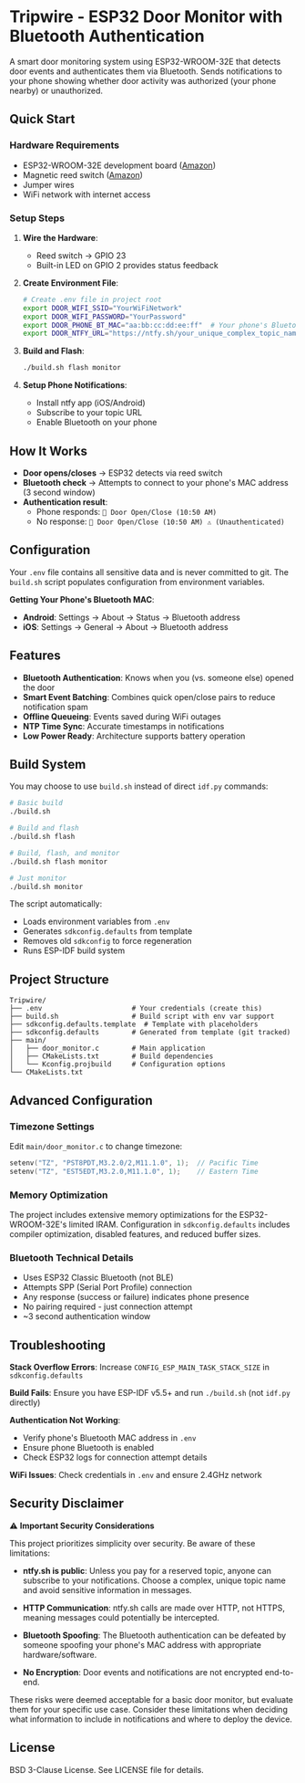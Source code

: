 # Tripwire - ESP32 Door Monitor with Bluetooth Authentication

A smart door monitoring system using ESP32-WROOM-32E that detects door events and authenticates them via Bluetooth. Sends notifications to your phone showing whether door activity was authorized (your phone nearby) or unauthorized.

## Quick Start

### Hardware Requirements
- ESP32-WROOM-32E development board ([Amazon](https://www.amazon.com/dp/B09MQJWQN2))
- Magnetic reed switch ([Amazon](https://www.amazon.com/dp/B09ZTP1S4Q))
- Jumper wires
- WiFi network with internet access

### Setup Steps

1. **Wire the Hardware**:
   - Reed switch → GPIO 23
   - Built-in LED on GPIO 2 provides status feedback

2. **Create Environment File**:
   ```bash
   # Create .env file in project root
   export DOOR_WIFI_SSID="YourWiFiNetwork"
   export DOOR_WIFI_PASSWORD="YourPassword"
   export DOOR_PHONE_BT_MAC="aa:bb:cc:dd:ee:ff"  # Your phone's Bluetooth MAC
   export DOOR_NTFY_URL="https://ntfy.sh/your_unique_complex_topic_name"
   ```

3. **Build and Flash**:
   ```bash
   ./build.sh flash monitor
   ```

4. **Setup Phone Notifications**:
   - Install ntfy app (iOS/Android)
   - Subscribe to your topic URL
   - Enable Bluetooth on your phone

## How It Works

- **Door opens/closes** → ESP32 detects via reed switch
- **Bluetooth check** → Attempts to connect to your phone's MAC address (3 second window)
- **Authentication result**:
  - Phone responds: `🚪 Door Open/Close (10:50 AM)`
  - No response: `🚪 Door Open/Close (10:50 AM) ⚠️ (Unauthenticated)`

## Configuration

Your `.env` file contains all sensitive data and is never committed to git. The `build.sh` script populates configuration from environment variables.

**Getting Your Phone's Bluetooth MAC**:
- **Android**: Settings → About → Status → Bluetooth address
- **iOS**: Settings → General → About → Bluetooth address

## Features

- **Bluetooth Authentication**: Knows when you (vs. someone else) opened the door
- **Smart Event Batching**: Combines quick open/close pairs to reduce notification spam
- **Offline Queueing**: Events saved during WiFi outages
- **NTP Time Sync**: Accurate timestamps in notifications
- **Low Power Ready**: Architecture supports battery operation

## Build System

You may choose to use `build.sh` instead of direct `idf.py` commands:

```bash
# Basic build
./build.sh

# Build and flash
./build.sh flash

# Build, flash, and monitor
./build.sh flash monitor

# Just monitor
./build.sh monitor
```

The script automatically:
- Loads environment variables from `.env`
- Generates `sdkconfig.defaults` from template
- Removes old `sdkconfig` to force regeneration
- Runs ESP-IDF build system

## Project Structure

```
Tripwire/
├── .env                      # Your credentials (create this)
├── build.sh                  # Build script with env var support
├── sdkconfig.defaults.template  # Template with placeholders
├── sdkconfig.defaults        # Generated from template (git tracked)
├── main/
│   ├── door_monitor.c        # Main application
│   ├── CMakeLists.txt        # Build dependencies
│   └── Kconfig.projbuild     # Configuration options
└── CMakeLists.txt
```

## Advanced Configuration

### Timezone Settings
Edit `main/door_monitor.c` to change timezone:
```c
setenv("TZ", "PST8PDT,M3.2.0/2,M11.1.0", 1);  // Pacific Time
setenv("TZ", "EST5EDT,M3.2.0,M11.1.0", 1);    // Eastern Time
```

### Memory Optimization
The project includes extensive memory optimizations for the ESP32-WROOM-32E's limited IRAM. Configuration in `sdkconfig.defaults` includes compiler optimization, disabled features, and reduced buffer sizes.

### Bluetooth Technical Details
- Uses ESP32 Classic Bluetooth (not BLE)
- Attempts SPP (Serial Port Profile) connection
- Any response (success or failure) indicates phone presence
- No pairing required - just connection attempt
- ~3 second authentication window

## Troubleshooting

**Stack Overflow Errors**: Increase `CONFIG_ESP_MAIN_TASK_STACK_SIZE` in `sdkconfig.defaults`

**Build Fails**: Ensure you have ESP-IDF v5.5+ and run `./build.sh` (not `idf.py` directly)

**Authentication Not Working**:
- Verify phone's Bluetooth MAC address in `.env`
- Ensure phone Bluetooth is enabled
- Check ESP32 logs for connection attempt details

**WiFi Issues**: Check credentials in `.env` and ensure 2.4GHz network

## Security Disclaimer

⚠️ **Important Security Considerations**

This project prioritizes simplicity over security. Be aware of these limitations:

- **ntfy.sh is public**: Unless you pay for a reserved topic, anyone can subscribe to your notifications. Choose a complex, unique topic name and avoid sensitive information in messages.

- **HTTP Communication**: ntfy.sh calls are made over HTTP, not HTTPS, meaning messages could potentially be intercepted.

- **Bluetooth Spoofing**: The Bluetooth authentication can be defeated by someone spoofing your phone's MAC address with appropriate hardware/software.

- **No Encryption**: Door events and notifications are not encrypted end-to-end.

These risks were deemed acceptable for a basic door monitor, but evaluate them for your specific use case. Consider these limitations when deciding what information to include in notifications and where to deploy the device.

## License

BSD 3-Clause License. See LICENSE file for details.